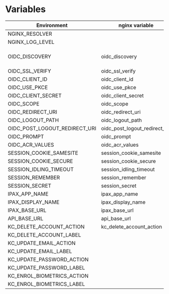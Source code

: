 # Variables

| Environment                   | nginx variable                | lua_resty_openidc variable         | Description        |
|-------------------------------|-------------------------------|------------------------------------|--------------------|
| NGINX_RESOLVER                |                               |                                    |                    |
| NGINX_LOG_LEVEL               |                               |                                    |                    |
| OIDC_DISCOVERY                | oidc_discovery                | oidc_opts.discovery                | OIDC discovery URL |
| OIDC_SSL_VERIFY               | oidc_ssl_verify               | oidc_opts.ssl_verify               |                    |
| OIDC_CLIENT_ID                | oidc_client_id                | oidc_opts.client_id                |                    |
| OIDC_USE_PKCE                 | oidc_use_pkce                 | oidc_opts.use_pkce                 |                    |
| OIDC_CLIENT_SECRET            | oidc_client_secret            | oidc_opts.client_secret            |                    |
| OIDC_SCOPE                    | oidc_scope                    | oidc_opts.scope                    |                    |
| OIDC_REDIRECT_URI             | oidc_redirect_uri             | oidc_opts.redirect_uri             |                    |
| OIDC_LOGOUT_PATH              | oidc_logout_path              | oidc_opts.logout_path              |                    |
| OIDC_POST_LOGOUT_REDIRECT_URI | oidc_post_logout_redirect_uri | oidc_opts.post_logout_redirect_uri |                    |
| OIDC_PROMPT                   | oidc_prompt                   | oidc_opts.prompt                   |                    |
| OIDC_ACR_VALUES               | oidc_acr_values               | oidc_opts.authorization_params     |                    |
| SESSION_COOKIE_SAMESITE       | session_cookie_samesite       | session_opts.cookie_samesite       |                    |
| SESSION_COOKIE_SECURE         | session_cookie_secure         | session_opts.cookie_secure         |                    |
| SESSION_IDLING_TIMEOUT        | session_idling_timeout        | session_opts.idling_timeout        |                    |
| SESSION_REMEMBER              | session_remember              | session_opts.remember              |                    |
| SESSION_SECRET                | session_secret                | session_opts.secret                |                    |
| IPAX_APP_NAME                 | ipax_app_name                 |                                    |                    |
| IPAX_DISPLAY_NAME             | ipax_display_name             |                                    |                    |
| IPAX_BASE_URL                 | ipax_base_url                 |                                    |                    |
| API_BASE_URL                  | api_base_url                  |                                    |                    |
| KC_DELETE_ACCOUNT_ACTION      | kc_delete_account_action      |                                    |                    |
| KC_DELETE_ACCOUNT_LABEL       |                               |                                    |                    |
| KC_UPDATE_EMAIL_ACTION        |                               |                                    |                    |
| KC_UPDATE_EMAIL_LABEL         |                               |                                    |                    |
| KC_UPDATE_PASSWORD_ACTION     |                               |                                    |                    |
| KC_UPDATE_PASSWORD_LABEL      |                               |                                    |                    |
| KC_ENROL_BIOMETRICS_ACTION    |                               |                                    |                    |
| KC_ENROL_BIOMETRICS_LABEL     |                               |                                    |                    |

